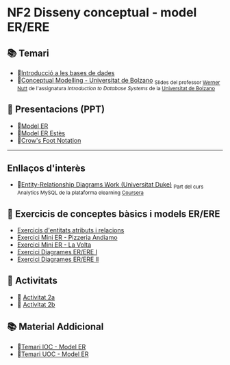 # NF2 Disseny conceptual - model ER/ERE

## :books: Temari

* :closed_book:[Introducció a les bases de dades](CONTINGUTS/NF2-DissenyConceptual_EntitatRelacio.pdf)
* :closed_book:[Conceptual Modelling - Universitat de Bolzano](CONTINGUTS/IBDs1011-conceptual-modeling-universitat-bolzano.pdf) <sub>Slides del professor [Werner Nutt](http://www.inf.unibz.it/~nutt) de l'assignatura *Introduction to Database Systems* de la [Universitat de Bolzano](http://www.inf.unibz.it/)</sub>

## :notebook: Presentacions (PPT)

* :blue_book:[Model ER](CONTINGUTS/M02_UF1_NF2_DOC01_Model_ER_v2023.pdf)
* :blue_book:[Model ER Estès](CONTINGUTS/M02_UF1_NF2_DOC02_Model_ER_Estes_v2023.pdf)
* :blue_book:[Crow's Foot Notation](CONTINGUTS/M02_UF1_NF2_DOC03_CrowsFootNotation_v2023.pdf)

---

## Enllaços d'interès

* :link:[Entity-Relationship Diagrams Work (Universitat Duke)](https://www.coursera.org/lecture/analytics-mysql/database-structures-illustrated-by-entity-relationship-diagrams-K3fIe) <sub>Part del curs Analytics MySQL de la plataforma elearning [Coursera](https://www.coursera.org/learn/analytics-mysql)</sub>

## :notebook: Exercicis de conceptes bàsics i models ER/ERE

* [Exercicis d'entitats atributs i relacions](EXERCICIS/NF2-exercicis-entitats-atributs-relacions.md)
* [Exercici Mini ER - Pizzeria Andiamo](EXERCICIS/NF2-exercicis-MiniER-Pizzeria.md)
* [Exercici Mini ER - La Volta](<EXERCICIS/NF2-exercicis-MiniER-La Volta.md>)
* [Exercici Diagrames ER/ERE I](EXERCICIS/NF2-exercicis-DiagramesER-I.md)
* [Exercici Diagrames ER/ERE II](EXERCICIS/NF2-exercicis-DiagramesER-II.md)

## :pencil: Activitats

* :pencil: [Activitat 2a](ACTIVITATS/M02_UF1_NF2_Pràctica_A02_GrupA_v2022.docx)
* :pencil: [Activitat 2b](ACTIVITATS/M02_UF1_NF2_Pràctica_A02_GrupB_v2022.docx)

## :books: Material Addicional

* :closed_book:[Temari IOC - Model ER](CONTINGUTS/M02_UF1_NF2_DOC00_IOC_Model%20ER_v2023.pdf)
* :closed_book:[Temari UOC - Model ER](CONTINGUTS/M02_UF1_NF2_DOC00_UOC_Model%20ER_v2023.pdf)